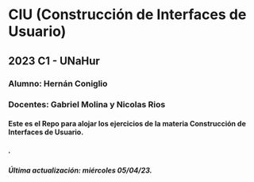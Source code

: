 # CIU (Construcción de Interfaces de Usuario)
## 2023 C1 - UNaHur
### Alumno: Hernán Coniglio
### Docentes: Gabriel Molina y Nicolas Rios

#### Este es el Repo para alojar los ejercicios de la materia Construcción de Interfaces de Usuario. 

##### .
##### Última actualización: miércoles 05/04/23.
